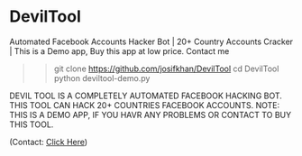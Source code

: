 # DevilTool
Automated Facebook Accounts Hacker Bot | 20+ Country Accounts Cracker | This is a Demo app, Buy this app at low price. Contact me





>>git clone https://github.com/josifkhan/DevilTool
>>cd DevilTool
>>python deviltool-demo.py


DEVIL TOOL IS A COMPLETELY AUTOMATED FACEBOOK HACKING BOT. THIS TOOL CAN HACK 20+ COUNTRIES FACEBOOK ACCOUNTS.
NOTE: THIS IS A DEMO APP, IF YOU HAVR ANY PROBLEMS OR CONTACT TO BUY THIS TOOL.

(Contact: <a href="https://facebook.com/joaifkhangg">Click Here</a>)
